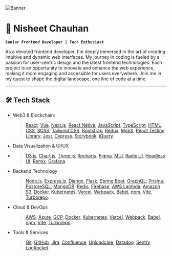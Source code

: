 ![Banner](https://github.com/nisheet94/nisheet94/blob/main/Bannerv2.png)

# 🚀 Nisheet Chauhan

**`Senior Frontend Developer | Tech Enthusiast`**

As a devoted frontend developer, I'm deeply immersed in the art of creating intuitive and dynamic web interfaces. My journey in coding is fueled by a passion for user-centric design and the latest frontend technologies. Each project is an opportunity to innovate and enhance the web experience, making it more engaging and accessible for users everywhere. Join me in my quest to shape the digital landscape, one line of code at a time.

---

## 🛠️ Tech Stack

- Web3 & Blockchain:
  
  > [React](https://react.dev/), [Vue](https://vuejs.org/), [Next.js](https://nextjs.org/), [React Native](https://reactnative.dev/), [JavaScript](https://www.javascript.com/), [TypeScript](https://www.typescriptlang.org/), [HTML](https://html.spec.whatwg.org/), [CSS](https://www.w3.org/Style/CSS/Overview.en.html), [SCSS](https://sass-lang.com/), [Tailwind CSS](https://tailwindcss.com/), [Bootstrap](https://getbootstrap.com/), [Redux](https://redux.js.org/), [MobX](https://mobx.js.org/README.html), [React Testing Library](https://testing-library.com/docs/react-testing-library/intro/), [Jest](https://jestjs.io/), [Cypress](https://www.cypress.io/), [Storybook](https://storybook.js.org/), [jQuery](https://jquery.com/). 


- Data Visualization & UI/UX
- 
  > [D3.js](https://d3js.org/), [Chart.js](https://www.chartjs.org/), [Three.js](https://threejs.org/), [Recharts](https://recharts.org/), [Figma](https://www.figma.com/), [MUI](https://mui.com/), [Radix UI](https://radix-ui.com/), [Headless UI](https://headlessui.dev/), [Remix](https://remix.run/), [Grafana](https://grafana.com/).

- Backend Technology

  > [Node.js](https://nodejs.org/), [Express.js](https://expressjs.com/), [Django](https://www.djangoproject.com/), [Flask](https://flask.palletsprojects.com/), [Spring Boot](https://spring.io/projects/spring-boot), [GraphQL](https://graphql.org/), [Prisma](https://www.prisma.io/), [PostgreSQL](https://www.postgresql.org/), [MongoDB](https://www.mongodb.com/), [Redis](https://redis.io/), [Firebase](https://firebase.google.com/), [AWS Lambda](https://aws.amazon.com/lambda/), [Amazon S3](https://aws.amazon.com/s3/), [Docker](https://www.docker.com/), [Kubernetes](https://kubernetes.io/), [Vercel](https://vercel.com/), [Webpack](https://webpack.js.org/), [Babel](https://babeljs.io/), [npm](https://www.npmjs.com/), [Vite](https://vitejs.dev/), [Turborepo](https://turborepo.dev/).

- Cloud & DevOps

  > [AWS](https://aws.amazon.com/), [Azure](https://azure.microsoft.com/), [GCP](https://cloud.google.com/), [Docker](https://www.docker.com/), [Kubernetes](https://kubernetes.io/), [Vercel](https://vercel.com/), [Webpack](https://webpack.js.org/), [Babel](https://babeljs.io/), [npm](https://www.npmjs.com/), [Vite](https://vitejs.dev/), [Turborepo](https://turborepo.dev/).

- Tools & Services

  > [Git](https://git-scm.com/), [GitHub](https://github.com/), [Jira](https://www.atlassian.com/software/jira), [Confluence](https://www.atlassian.com/software/confluence), [Uploadcare](https://uploadcare.com/), [Datadog](https://www.datadog.com/), [Sentry](https://sentry.io/), [LogRocket](https://logrocket.com/).

<br />
